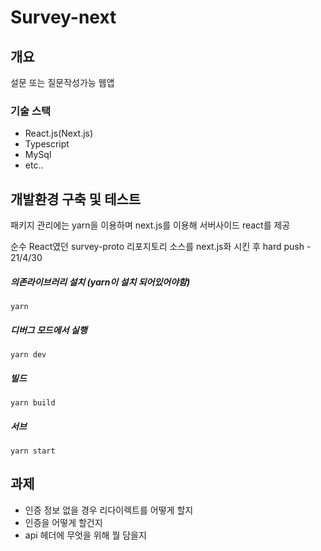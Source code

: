 # Survey-next

## 개요

설문 또는 질문작성가능 웹앱

### 기술 스택

- React.js(Next.js)
- Typescript
- MySql
- etc..

## 개발환경 구축 및 테스트

패키지 관리에는 yarn을 이용하며 next.js를 이용해 서버사이드 react를 제공

순수 React였던 survey-proto 리포지토리 소스를 next.js화 시킨 후 hard push - 21/4/30

##### 의존라이브러리 설치 (yarn이 설치 되어있어야함)

`yarn`

##### 디버그 모드에서 실행

`yarn dev`

##### 빌드

`yarn build`

##### 서브

`yarn start`

## 과제

- 인증 정보 없을 경우 리다이렉트를 어떻게 할지
- 인증을 어떻게 할건지
- api 헤더에 무엇을 위해 뭘 담을지
